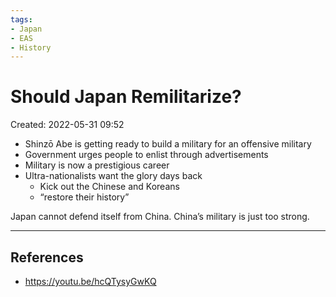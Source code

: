 ```yaml
---
tags:
- Japan
- EAS
- History
---
```

# Should Japan Remilitarize? 
Created: 2022-05-31 09:52  

- Shinzō Abe is getting ready to build a military for an offensive military 
- Government urges people to enlist through advertisements 
- Military is now a prestigious career 
- Ultra-nationalists want the glory days back 
	- Kick out the Chinese and Koreans 
	- “restore their history”

Japan cannot defend itself from China. China’s military is just too strong. 

---
## References 
- https://youtu.be/hcQTysyGwKQ 